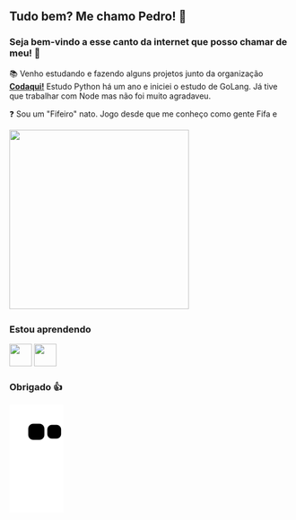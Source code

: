 ## Tudo bem? Me chamo Pedro! 🐲
### Seja bem-vindo a esse canto da internet que posso chamar de meu! 👋

📚 Venho estudando e fazendo alguns projetos junto da organização [**Codaqui!**](https://github.com/codaqui) Estudo Python há um ano e iniciei o estudo de GoLang. Já tive que trabalhar com Node mas não foi muito agradaveu.

❓ Sou um "Fifeiro" nato. Jogo desde que me conheço como gente Fifa e 

   <img src="https://cdnb.artstation.com/p/assets/images/images/042/057/817/original/maddie_creates-icon.gif?1633459850" width="320" height="320"/>

### Estou aprendendo

<img src="https://cdn.jsdelivr.net/gh/devicons/devicon/icons/go/go-original-wordmark.svg" width="40" height="40"/>       <img src="https://cdn.jsdelivr.net/gh/devicons/devicon/icons/python/python-plain.svg" width="40" height="40"/>


### **Obrigado 👍**

![Snake animation](https://github.com/pedrocvaranda/pedrocvaranda/blob/output/github-contribution-grid-snake.svg)
